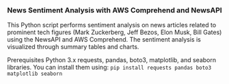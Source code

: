 ### News Sentiment Analysis with AWS Comprehend and NewsAPI
This Python script performs sentiment analysis on news articles related to prominent tech figures (Mark Zuckerberg, Jeff Bezos, Elon Musk, Bill Gates) using the NewsAPI and AWS Comprehend. The sentiment analysis is visualized through summary tables and charts.

Prerequisites
Python 3.x
requests, pandas, boto3, matplotlib, and seaborn libraries. You can install them using:
`pip install requests pandas boto3 matplotlib seaborn`
